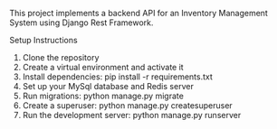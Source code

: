 This project implements a backend API for an Inventory Management System using Django Rest Framework.

Setup Instructions

1. Clone the repository
2. Create a virtual environment and activate it
3. Install dependencies: pip install -r requirements.txt
4. Set up your MySql database and Redis server
5. Run migrations: python manage.py migrate
6. Create a superuser: python manage.py createsuperuser
7. Run the development server: python manage.py runserver
